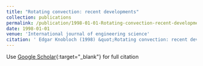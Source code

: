 ```yaml
---
title: "Rotating convection: recent developments"
collection: publications
permalink: /publication/1998-01-01-Rotating-convection-recent-developments
date: 1998-01-01
venue: 'International journal of engineering science'
citation: ' Edgar Knobloch (1998) &quot;Rotating convection: recent developments.&quot; <i>International journal of engineering science</i>. 36, 1421--1450.'
---
```

Use [Google Scholar](https://scholar.google.com/scholar?q=Rotating+convection:+recent+developments){:target="_blank"} for full citation